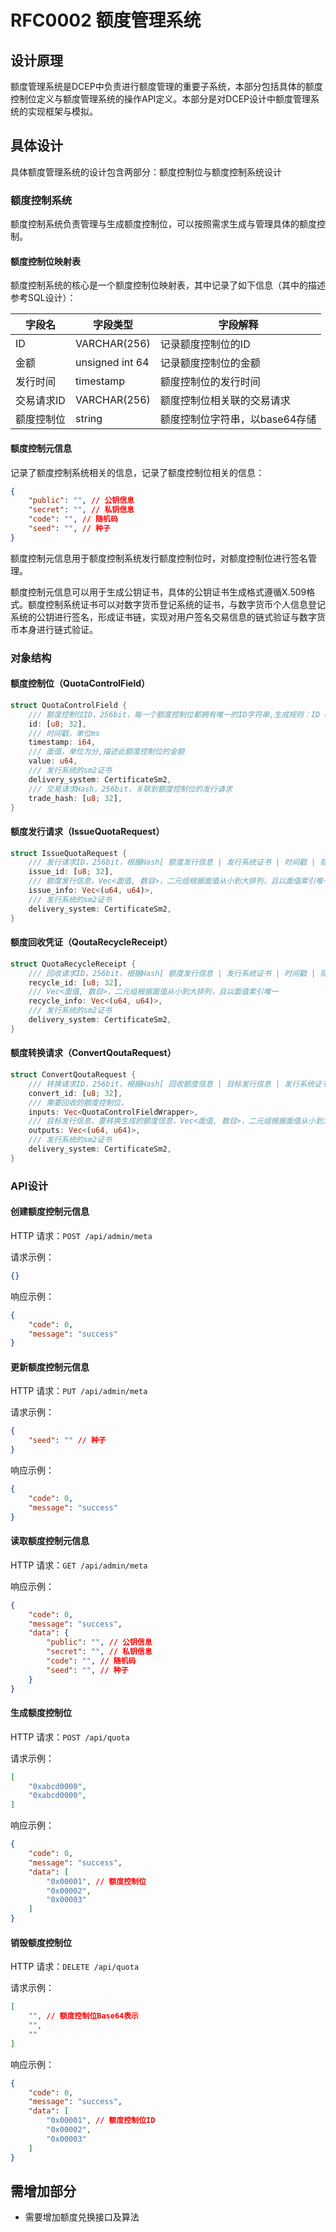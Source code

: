 # RFC0002 额度管理系统

## 设计原理

额度管理系统是DCEP中负责进行额度管理的重要子系统，本部分包括具体的额度控制位定义与额度管理系统的操作API定义。本部分是对DCEP设计中额度管理系统的实现框架与模拟。

## 具体设计

具体额度管理系统的设计包含两部分：额度控制位与额度控制系统设计

### 额度控制系统

额度控制系统负责管理与生成额度控制位，可以按照需求生成与管理具体的额度控制。

#### 额度控制位映射表

额度控制系统的核心是一个额度控制位映射表，其中记录了如下信息（其中的描述参考SQL设计）：

| 字段名     | 字段类型        | 字段解释                       |
| ---------- | --------------- | ------------------------------ |
| ID         | VARCHAR(256)    | 记录额度控制位的ID             |
| 金额       | unsigned int 64 | 记录额度控制位的金额           |
| 发行时间   | timestamp       | 额度控制位的发行时间           |
| 交易请求ID | VARCHAR(256)    | 额度控制位相关联的交易请求     |
| 额度控制位 | string          | 额度控制位字符串，以base64存储 |

#### 额度控制元信息

记录了额度控制系统相关的信息，记录了额度控制位相关的信息：

```json
{
    "public": "", // 公钥信息
    "secret": "", // 私钥信息
    "code": "", // 随机码
    "seed": "", // 种子
}
```

额度控制元信息用于额度控制系统发行额度控制位时，对额度控制位进行签名管理。

额度控制元信息可以用于生成公钥证书，具体的公钥证书生成格式遵循X.509格式。额度控制系统证书可以对数字货币登记系统的证书，与数字货币个人信息登记系统的公钥进行签名，形成证书链，实现对用户签名交易信息的链式验证与数字货币本身进行链式验证。

### 对象结构

#### 额度控制位（QuotaControlField）

```rust
struct QuotaControlField {
    /// 额度控制位ID，256bit，每一个额度控制位都拥有唯一的ID字符串,生成规则：ID = Hasher[ 时间戳 | 面额 | 发行系统标识(证书) | 交易请求哈希 | 随机值 ]
    id: [u8; 32],
    /// 时间戳，单位ms
    timestamp: i64,
    /// 面值，单位为分,描述此额度控制位的金额
    value: u64,
    /// 发行系统的sm2证书
    delivery_system: CertificateSm2,
    /// 交易请求Hash，256bit，关联到额度控制位的发行请求
    trade_hash: [u8; 32],
}
```

#### 额度发行请求（IssueQuotaRequest）

```rust
struct IssueQuotaRequest {
    /// 发行请求ID，256bit，根据Hash[ 额度发行信息 | 发行系统证书 | 时间戳 | 随机值 ]
    issue_id: [u8; 32],
    /// 额度发行信息，Vec<面值, 数目>，二元组根据面值从小到大排列，且以面值索引唯一
    issue_info: Vec<(u64, u64)>,
    /// 发行系统的sm2证书
    delivery_system: CertificateSm2,
}
```

#### 额度回收凭证（QoutaRecycleReceipt）

```rust
struct QuotaRecycleReceipt {
    /// 回收请求ID，256bit，根据Hash[ 额度发行信息 | 发行系统证书 | 时间戳 | 随机值 ]
    recycle_id: [u8; 32],
    /// Vec<面值, 数目>，二元组根据面值从小到大排列，且以面值索引唯一
    recycle_info: Vec<(u64, u64)>,
    /// 发行系统的sm2证书
    delivery_system: CertificateSm2,
}
```

#### 额度转换请求（ConvertQoutaRequest）

```rust
struct ConvertQoutaRequest {
    /// 转换请求ID，256bit，根据Hash[ 回收额度信息 | 目标发行信息 | 发行系统证书 | 时间戳 | 随机值 ]
    convert_id: [u8; 32],
    /// 需要回收的额度控制位，
    inputs: Vec<QuotaControlFieldWrapper>,
    /// 目标发行信息，要转换生成的额度信息，Vec<面值, 数目>，二元组根据面值从小到大排列，且以面值索引唯一
    outputs: Vec<(u64, u64)>,
    /// 发行系统的sm2证书
    delivery_system: CertificateSm2,
}
```

### API设计

#### 创建额度控制元信息

HTTP 请求：`POST /api/admin/meta`

请求示例：

```json
{}
```

响应示例：

```json
{
    "code": 0,
    "message": "success"
}
```

#### 更新额度控制元信息

HTTP 请求：`PUT /api/admin/meta`

请求示例：

```json
{
	"seed": "" // 种子
}
```

响应示例：

```json
{
    "code": 0,
    "message": "success"
}
```

#### 读取额度控制元信息

HTTP 请求：`GET /api/admin/meta`

响应示例：

```json
{
    "code": 0,
    "message": "success",
    "data": {
        "public": "", // 公钥信息
        "secret": "", // 私钥信息
        "code": "", // 随机码
        "seed": "", // 种子
    }
}
```

#### 生成额度控制位

HTTP 请求：`POST /api/quota`

请求示例：

```json
[
    "0xabcd0000",
    "0xabcd0000",
]
```

响应示例：

```json
{
    "code": 0,
    "message": "success",
    "data": [
        "0x00001", // 额度控制位
        "0x00002",
        "0x00003"
    ]
}
```

#### 销毁额度控制位

HTTP 请求：`DELETE /api/quota`

请求示例：

```json
[
    "", // 额度控制位Base64表示
    "",
    ""
]
```

响应示例：

```json
{
    "code": 0,
    "message": "success",
    "data": [
        "0x00001", // 额度控制位ID
        "0x00002",
        "0x00003"
    ]
}
```

## 需增加部分

- 需要增加额度兑换接口及算法